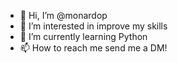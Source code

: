- 👋 Hi, I’m @monardop
- 👀 I’m interested in improve my skills
- 🌱 I’m currently learning Python
- 📫 How to reach me send me a DM!

<!---
monardop/monardop is a ✨ special ✨ repository because its `README.md` (this file) appears on your GitHub profile.
You can click the Preview link to take a look at your changes.
--->
